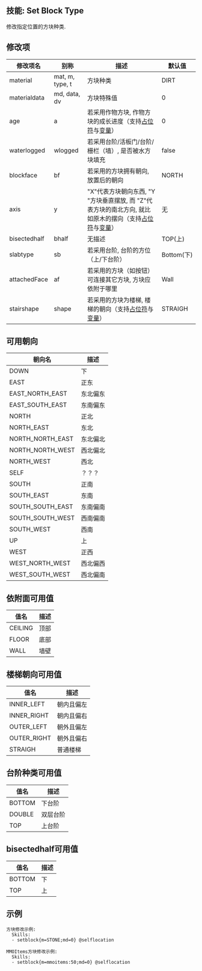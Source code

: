 技能: Set Block Type
--------------------------

修改指定位置的方块种类.

修改项
----------

| 修改项名 | 别称    | 描述                                                                                                    | 默认值 |
|-----------|------------|----------------------------------------------------------------------------------------------------------------|---------------|
| material  | mat, m, type, t | 方块种类 | DIRT          |
| materialdata      | md, data, dv      | 方块特殊值           | 0             |
| age | a | 若采用作物方块, 作物方块的成长进度（支持[占位符](/技能/占位符)与[变量](/技能/变量)） | 0             |
| waterlogged | wlogged | 若采用台阶/活板门/台阶/栅栏（墙）, 是否被水方块填充 | false  |
| blockface | bf | 若采用的方块拥有朝向, 放置后的朝向 | NORTH  |
| axis | y | "X"代表方块朝向东西, "Y "方块垂直摆放, 而 "Z"代表方块的南北方向, 就比如原木的摆向（支持[占位符](/技能/占位符)与[变量](/技能/变量)） | 无             |
| bisectedhalf | bhalf | 无描述 | TOP(上)  |
| slabtype | sb | 若采用台阶, 台阶的方位（上/下台阶） | Bottom(下)  |
| attachedFace | af | 若采用的方块（如按钮）可连接其它方块, 方块应依附于哪里 | Wall |
| stairshape | shape | 若采用的方块为楼梯, 楼梯的朝向（支持[占位符](/技能/占位符)与[变量](/技能/变量)） | STRAIGH |

可用朝向
-------

| 朝向名 | 描述 |
| - | - |
| DOWN | 下 |
| EAST| 正东 |
| EAST_NORTH_EAST | 东北偏东 |
| EAST_SOUTH_EAST| 东南偏东 |
| NORTH| 正北 |
| NORTH_EAST | 东北 |
| NORTH_NORTH_EAST | 东北偏北 |
| NORTH_NORTH_WEST | 西北偏北 |
| NORTH_WEST | 西北 |
| SELF | ？？？ |
| SOUTH | 正南 |
| SOUTH_EAST | 东南 |
| SOUTH_SOUTH_EAST | 东南偏南 |
| SOUTH_SOUTH_WEST | 西南偏南 |
| SOUTH_WEST | 西南 |
| UP | 上 |
| WEST | 正西 |
| WEST_NORTH_WEST| 西北偏西|
| WEST_SOUTH_WEST | 西北偏南|

依附面可用值
-----

| 值名 | 描述 |
| - | - |
| CEILING | 顶部 |
| FLOOR | 底部 |
| WALL | 墙壁 |

楼梯朝向可用值
-----

| 值名 | 描述 |
| - | - |
| INNER_LEFT | 朝内且偏左 |
| INNER_RIGHT | 朝内且偏右 |
| OUTER_LEFT | 朝外且偏左 |
| OUTER_RIGHT | 朝外且偏右 |
| STRAIGH | 普通楼梯 |

台阶种类可用值
-----

| 值名 | 描述 |
| - | - |
| BOTTOM | 下台阶 |
| DOUBLE | 双层台阶 |
| TOP | 上台阶 |

bisectedhalf可用值
-----

| 值名 | 描述 |
| - | - |
| BOTTOM | 下 |
| TOP | 上 |

示例
--------

    方块修改示例:
      Skills:
      - setblock{m=STONE;md=0} @selflocation

    MMOItems方块修改示例:
      Skills:
      - setblock{m=mmoitems:50;md=0} @selflocation